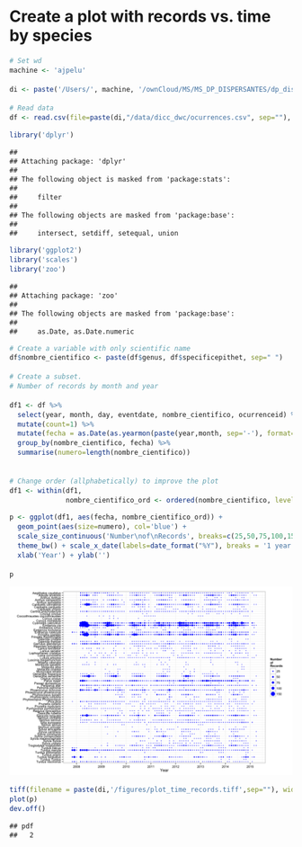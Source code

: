 Create a plot with records vs. time by species
==============================================

``` r
# Set wd 
machine <- 'ajpelu'

di <- paste('/Users/', machine, '/ownCloud/MS/MS_DP_DISPERSANTES/dp_dispersantes', sep='')

# Read data
df <- read.csv(file=paste(di,"/data/dicc_dwc/ocurrences.csv", sep=""), header=TRUE, sep=";")
```

``` r
library('dplyr')
```

    ## 
    ## Attaching package: 'dplyr'
    ## 
    ## The following object is masked from 'package:stats':
    ## 
    ##     filter
    ## 
    ## The following objects are masked from 'package:base':
    ## 
    ##     intersect, setdiff, setequal, union

``` r
library('ggplot2')
library('scales')
library('zoo')
```

    ## 
    ## Attaching package: 'zoo'
    ## 
    ## The following objects are masked from 'package:base':
    ## 
    ##     as.Date, as.Date.numeric

``` r
# Create a variable with only scientific name
df$nombre_cientifico <- paste(df$genus, df$specificepithet, sep=" ")

# Create a subset. 
# Number of records by month and year 

df1 <- df %>% 
  select(year, month, day, eventdate, nombre_cientifico, ocurrenceid) %>% 
  mutate(count=1) %>% 
  mutate(fecha = as.Date(as.yearmon(paste(year,month, sep='-'), format='%Y-%m'))) %>%
  group_by(nombre_cientifico, fecha) %>% 
  summarise(numero=length(nombre_cientifico))


# Change order (allphabetically) to improve the plot
df1 <- within(df1, 
              nombre_cientifico_ord <- ordered(nombre_cientifico, levels=rev(sort(unique(nombre_cientifico)))))
```

``` r
p <- ggplot(df1, aes(fecha, nombre_cientifico_ord)) + 
  geom_point(aes(size=numero), col='blue') + 
  scale_size_continuous('Number\nof\nRecords', breaks=c(25,50,75,100,150))+
  theme_bw() + scale_x_date(labels=date_format("%Y"), breaks = '1 year') +
  xlab('Year') + ylab('')

p 
```

![plot of chunk plot](plot_time_coverage_files/figure-markdown_github/plot.png)

``` r
tiff(filename = paste(di,'/figures/plot_time_records.tiff',sep=""), width = 1000, height = 1200)
plot(p)
dev.off()
```

    ## pdf 
    ##   2
